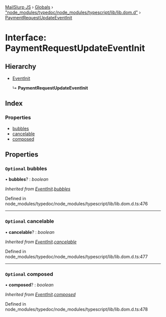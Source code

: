 [MailSlurp JS](../README.md) › [Globals](../globals.md) › ["node_modules/typedoc/node_modules/typescript/lib/lib.dom.d"](../modules/_node_modules_typedoc_node_modules_typescript_lib_lib_dom_d_.md) › [PaymentRequestUpdateEventInit](_node_modules_typedoc_node_modules_typescript_lib_lib_dom_d_.paymentrequestupdateeventinit.md)

# Interface: PaymentRequestUpdateEventInit

## Hierarchy

* [EventInit](_node_modules_typedoc_node_modules_typescript_lib_lib_dom_d_.eventinit.md)

  ↳ **PaymentRequestUpdateEventInit**

## Index

### Properties

* [bubbles](_node_modules_typedoc_node_modules_typescript_lib_lib_dom_d_.paymentrequestupdateeventinit.md#optional-bubbles)
* [cancelable](_node_modules_typedoc_node_modules_typescript_lib_lib_dom_d_.paymentrequestupdateeventinit.md#optional-cancelable)
* [composed](_node_modules_typedoc_node_modules_typescript_lib_lib_dom_d_.paymentrequestupdateeventinit.md#optional-composed)

## Properties

### `Optional` bubbles

• **bubbles**? : *boolean*

*Inherited from [EventInit](_node_modules_typedoc_node_modules_typescript_lib_lib_dom_d_.eventinit.md).[bubbles](_node_modules_typedoc_node_modules_typescript_lib_lib_dom_d_.eventinit.md#optional-bubbles)*

Defined in node_modules/typedoc/node_modules/typescript/lib/lib.dom.d.ts:476

___

### `Optional` cancelable

• **cancelable**? : *boolean*

*Inherited from [EventInit](_node_modules_typedoc_node_modules_typescript_lib_lib_dom_d_.eventinit.md).[cancelable](_node_modules_typedoc_node_modules_typescript_lib_lib_dom_d_.eventinit.md#optional-cancelable)*

Defined in node_modules/typedoc/node_modules/typescript/lib/lib.dom.d.ts:477

___

### `Optional` composed

• **composed**? : *boolean*

*Inherited from [EventInit](_node_modules_typedoc_node_modules_typescript_lib_lib_dom_d_.eventinit.md).[composed](_node_modules_typedoc_node_modules_typescript_lib_lib_dom_d_.eventinit.md#optional-composed)*

Defined in node_modules/typedoc/node_modules/typescript/lib/lib.dom.d.ts:478
